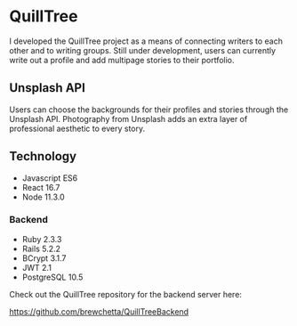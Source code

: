 # QuillTree

I developed the QuillTree project as a means of connecting writers to each other and to writing groups. Still under development, users can currently write out a profile and add multipage stories to their portfolio.

## Unsplash API

Users can choose the backgrounds for their profiles and stories through the Unsplash API. Photography from Unsplash adds an extra layer of professional aesthetic to every story.

## Technology

* Javascript ES6
* React 16.7
* Node 11.3.0

### Backend

* Ruby 2.3.3
* Rails 5.2.2
* BCrypt 3.1.7
* JWT 2.1
* PostgreSQL 10.5

Check out the QuillTree repository for the backend server here:

https://github.com/brewchetta/QuillTreeBackend
